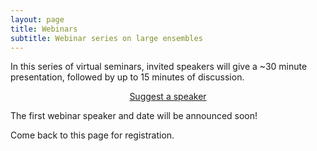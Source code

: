 ```yaml
---
layout: page
title: Webinars
subtitle: Webinar series on large ensembles
---
```


In this series of virtual seminars, invited speakers will give a ~30 minute presentation, followed by up to 15 minutes of discussion.

<div style="text-align:center;">
<a class="btn btn-success" href="https://large-ensemble.github.io/suggest_speaker">Suggest a speaker</a>
</div>


The first webinar speaker and date will be announced soon!

Come back to this page for registration.

